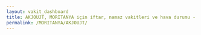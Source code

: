 ```yaml
---
layout: vakit_dashboard
title: AKJOUJT, MORITANYA için iftar, namaz vakitleri ve hava durumu - ilçe/eyalet seç
permalink: /MORITANYA/AKJOUJT/
---
```


<script type="text/javascript">
  var GLOBAL_COUNTRY = 'MORITANYA';
  var GLOBAL_CITY = 'AKJOUJT';
  var GLOBAL_STATE = '';
  var lat = 72;
  var lon = 21;
</script>
